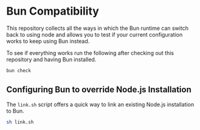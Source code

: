 # Bun Compatibility

This repository collects all the ways in which the Bun runtime can switch back to using node and allows you to test if your current configuration works to keep using Bun instead.

To see if everything works run the following after checking out this repository and having Bun installed.

```sh
bun check
```

## Configuring Bun to override Node.js Installation

The `link.sh` script offers a quick way to link an existing Node.js installation to Bun.

```sh
sh link.sh
```

